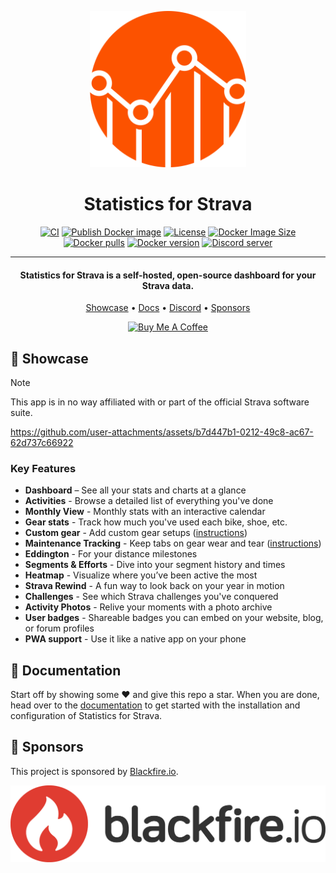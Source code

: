 <p align="center">
  <img src="public/assets/images/logo.svg" width="250" alt="Logo" >
</p>

<h1 align="center">Statistics for Strava</h1>

<p align="center">
<a href="https://github.com/robiningelbrecht/statistics-for-strava/actions/workflows/ci.yml"><img src="https://github.com/robiningelbrecht/statistics-for-strava/actions/workflows/ci.yml/badge.svg" alt="CI"></a>
<a href="https://github.com/robiningelbrecht/statistics-for-strava/actions/workflows/docker-image.yml"><img src="https://github.com/robiningelbrecht/statistics-for-strava/actions/workflows/docker-image.yml/badge.svg" alt="Publish Docker image"></a>
<a href="https://raw.githubusercontent.com/robiningelbrecht/statistics-for-strava/refs/heads/master/LICENSE"><img src="https://img.shields.io/github/license/robiningelbrecht/statistics-for-strava?color=428f7e&logo=open%20source%20initiative&logoColor=white" alt="License"></a>
<a href="https://hub.docker.com/r/robiningelbrecht/strava-statistics"><img src="https://img.shields.io/docker/image-size/robiningelbrecht/strava-statistics" alt="Docker Image Size"></a>
<a href="https://hub.docker.com/r/robiningelbrecht/strava-statistics"><img src="https://img.shields.io/docker/pulls/robiningelbrecht/strava-statistics" alt="Docker pulls"></a>
<a href="https://hub.docker.com/r/robiningelbrecht/strava-statistics"><img src="https://img.shields.io/docker/v/robiningelbrecht/strava-statistics?sort=semver" alt="Docker version"></a>
<a href="https://discord.gg/p4zpZyCHNc"><img src="https://img.shields.io/badge/Statistics%20for%20Strava-%235865F4?logo=discord&logoColor=%23ffffff&label=%20&labelColor=585858" alt="Discord server"></a>  
</p>

---

<h4 align="center">Statistics for Strava is a self-hosted, open-source dashboard for your Strava data.</h4>

<p align="center">
  <a href="#-showcase">Showcase</a> •
  <a href="#-documentation">Docs</a> •
  <a href="https://discord.gg/p4zpZyCHNc">Discord</a> •
  <a href="#-sponsors">Sponsors</a>
</p>

<p align="center">
  <a href="https://www.buymeacoffee.com/ingelbrecht" target="_blank"><img src="https://cdn.buymeacoffee.com/buttons/v2/default-yellow.png" alt="Buy Me A Coffee" style="height: 40px !important;" ></a>
</p>

## 📸 Showcase

> [!NOTE]
> This app is in no way affiliated with or part of the official Strava software suite.

https://github.com/user-attachments/assets/b7d447b1-0212-49c8-ac67-62d737c66922

### Key Features

* **Dashboard** – See all your stats and charts at a glance
* **Activities** -  Browse a detailed list of everything you've done
* **Monthly View** - Monthly stats with an interactive calendar
* **Gear stats** - Track how much you've used each bike, shoe, etc.
* **Custom gear** - Add custom gear setups  ([instructions](https://statistics-for-strava-docs.robiningelbrecht.be/#/configuration/custom-gear))
* **Maintenance Tracking** - Keep tabs on gear wear and tear ([instructions](https://statistics-for-strava-docs.robiningelbrecht.be/#/configuration/gear-maintenance))
* **Eddington** - For your distance milestones
* **Segments & Efforts** - Dive into your segment history and times
* **Heatmap** - Visualize where you’ve been active the most
* **Strava Rewind** - A fun way to look back on your year in motion
* **Challenges** - See which Strava challenges you've conquered
* **Activity Photos** - Relive your moments with a photo archive
* **User badges** - Shareable badges you can embed on your website, blog, or forum profiles
* **PWA support** - Use it like a native app on your phone

## 📖 Documentation

Start off by showing some ❤️ and give this repo a star. 
When you are done, head over to the [documentation](https://statistics-for-strava-docs.robiningelbrecht.be) to get started with the installation and configuration of Statistics for Strava.

## 🫶 Sponsors

This project is sponsored by [Blackfire.io](https://www.blackfire.io).

![Blackfire logo](docs/assets/images/blackfire-logo.png)

